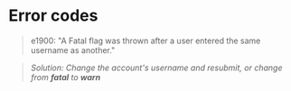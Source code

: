 # Error codes


> e1900: "A Fatal flag was thrown after a user entered the same username as another."

> *Solution: Change the account's username and resubmit, or change from **fatal** to **warn***

